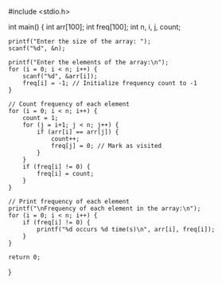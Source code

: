 #include <stdio.h>

int main() {
    int arr[100];
    int freq[100];
    int n, i, j, count;
    
    printf("Enter the size of the array: ");
    scanf("%d", &n);
    
    printf("Enter the elements of the array:\n");
    for (i = 0; i < n; i++) {
        scanf("%d", &arr[i]);
        freq[i] = -1; // Initialize frequency count to -1
    }
    
    // Count frequency of each element
    for (i = 0; i < n; i++) {
        count = 1;
        for (j = i+1; j < n; j++) {
            if (arr[i] == arr[j]) {
                count++;
                freq[j] = 0; // Mark as visited
            }
        }
        if (freq[i] != 0) {
            freq[i] = count;
        }
    }
    
    // Print frequency of each element
    printf("\nFrequency of each element in the array:\n");
    for (i = 0; i < n; i++) {
        if (freq[i] != 0) {
            printf("%d occurs %d time(s)\n", arr[i], freq[i]);
        }
    }
    
    return 0;
}
